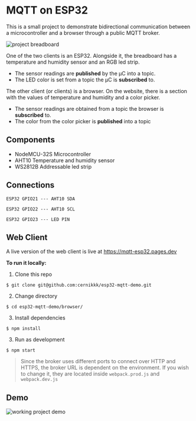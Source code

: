 # MQTT on ESP32

This is a small project to demonstrate bidirectional communication between a microcontroller and a browser through a public MQTT broker.

![project breadboard](https://i.imgur.com/gJe4f3k.jpg)

One of the two clients is an ESP32. Alongside it, the breadboard has a temperature and humidity sensor and an RGB led strip.
- The sensor readings are **published** by the μC into a topic.
- The LED color is set from a topic the μC is **subscribed** to.

The other client (or clients) is a browser. On the website, there is a section with the values of temperature and humidity and a color picker.
- The sensor readings are obtained from a topic the browser is **subscribed** to.
- The color from the color picker is **published** into a topic

## Components
- NodeMCU-32S Microcontroller
- AHT10 Temperature and humidity sensor
- WS2812B Addressable led strip

## Connections
`ESP32 GPIO21 --- AHT10 SDA`

`ESP32 GPIO22 --- AHT10 SCL`

`ESP32 GPIO23 --- LED PIN`

## Web Client
A live version of the web client is live at https://mqtt-esp32.pages.dev

**To run it locally:**

1.  Clone this repo

`$ git clone git@github.com:cernikkk/esp32-mqtt-demo.git`

2. Change directory

`$ cd esp32-mqtt-demo/browser/`

3. Install dependencies

`$ npm install`

3. Run as development

`$ npm start`

> Since the broker uses different ports to connect over HTTP and HTTPS, the broker URL is dependent on the environment. If you wish to change it, they are located inside `webpack.prod.js` and `webpack.dev.js`

## Demo
![working project demo](https://i.giphy.com/media/BpX3bhxqJf0RKlX1vm/giphy.gif)
